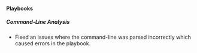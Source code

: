 
#### Playbooks
##### Command-Line Analysis
- Fixed an issues where the command-line was parsed incorrectly which caused errors in the playbook.
